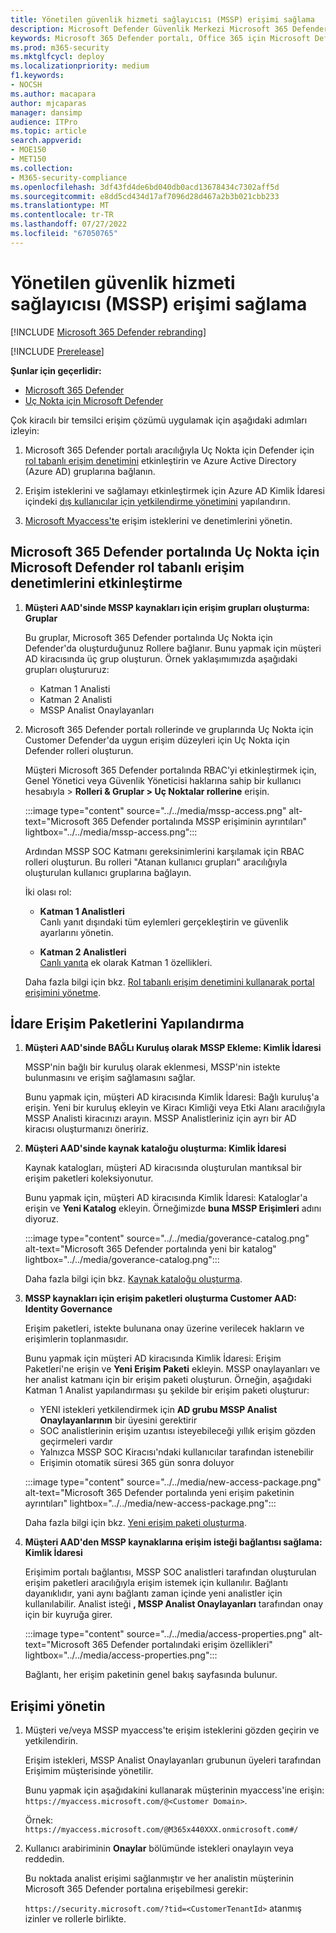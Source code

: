 ```yaml
---
title: Yönetilen güvenlik hizmeti sağlayıcısı (MSSP) erişimi sağlama
description: Microsoft Defender Güvenlik Merkezi Microsoft 365 Defender portalındaki değişiklikler hakkında bilgi edinin
keywords: Microsoft 365 Defender portalı, Office 365 için Microsoft Defender, Uç Nokta için Microsoft Defender, MDO, MDE, tek bölmeli cam, yakınsanmış portal, güvenlik portalı, defender güvenlik portalı ile çalışmaya başlama
ms.prod: m365-security
ms.mktglfcycl: deploy
ms.localizationpriority: medium
f1.keywords:
- NOCSH
ms.author: macapara
author: mjcaparas
manager: dansimp
audience: ITPro
ms.topic: article
search.appverid:
- MOE150
- MET150
ms.collection:
- M365-security-compliance
ms.openlocfilehash: 3df43fd4de6bd040db0acd13678434c7302aff5d
ms.sourcegitcommit: e8dd5cd434d17af7096d28d467a2b3b021cbb233
ms.translationtype: MT
ms.contentlocale: tr-TR
ms.lasthandoff: 07/27/2022
ms.locfileid: "67050765"
---
```

# <a name="provide-managed-security-service-provider-mssp-access"></a>Yönetilen güvenlik hizmeti sağlayıcısı (MSSP) erişimi sağlama 

[!INCLUDE [Microsoft 365 Defender rebranding](../includes/microsoft-defender.md)]

[!INCLUDE [Prerelease](../includes/prerelease.md)]

**Şunlar için geçerlidir:**

- [Microsoft 365 Defender](microsoft-365-defender.md)
- [Uç Nokta için Microsoft Defender](https://go.microsoft.com/fwlink/p/?linkid=2154037)

Çok kiracılı bir temsilci erişim çözümü uygulamak için aşağıdaki adımları izleyin:

1. Microsoft 365 Defender portalı aracılığıyla Uç Nokta için Defender için [rol tabanlı erişim denetimini](/microsoft-365/security/defender-endpoint/rbac) etkinleştirin ve Azure Active Directory (Azure AD) gruplarına bağlanın.

2. Erişim isteklerini ve sağlamayı etkinleştirmek için Azure AD Kimlik İdaresi içindeki [dış kullanıcılar için yetkilendirme yönetimini](/azure/active-directory/governance/entitlement-management-external-users) yapılandırın.

3. [Microsoft Myaccess'te](/azure/active-directory/governance/entitlement-management-request-approve) erişim isteklerini ve denetimlerini yönetin.

## <a name="enable-role-based-access-controls-in-microsoft-defender-for-endpoint-in-microsoft-365-defender-portal"></a>Microsoft 365 Defender portalında Uç Nokta için Microsoft Defender rol tabanlı erişim denetimlerini etkinleştirme

1. **Müşteri AAD'sinde MSSP kaynakları için erişim grupları oluşturma: Gruplar**

    Bu gruplar, Microsoft 365 Defender portalında Uç Nokta için Defender'da oluşturduğunuz Rollere bağlanır. Bunu yapmak için müşteri AD kiracısında üç grup oluşturun. Örnek yaklaşımımızda aşağıdaki grupları oluştururuz:

    - Katman 1 Analisti
    - Katman 2 Analisti
    - MSSP Analist Onaylayanları  

2. Microsoft 365 Defender portalı rollerinde ve gruplarında Uç Nokta için Customer Defender'da uygun erişim düzeyleri için Uç Nokta için Defender rolleri oluşturun.

    Müşteri Microsoft 365 Defender portalında RBAC'yi etkinleştirmek için, Genel Yönetici veya Güvenlik Yöneticisi haklarına sahip bir kullanıcı hesabıyla > **Rolleri & Gruplar > Uç Noktalar rollerine** erişin.

    :::image type="content" source="../../media/mssp-access.png" alt-text="Microsoft 365 Defender portalında MSSP erişiminin ayrıntıları" lightbox="../../media/mssp-access.png":::

    Ardından MSSP SOC Katmanı gereksinimlerini karşılamak için RBAC rolleri oluşturun. Bu rolleri "Atanan kullanıcı grupları" aracılığıyla oluşturulan kullanıcı gruplarına bağlayın.

    İki olası rol:

    - **Katman 1 Analistleri** <br>
      Canlı yanıt dışındaki tüm eylemleri gerçekleştirin ve güvenlik ayarlarını yönetin.

    - **Katman 2 Analistleri** <br>
      [Canlı yanıta](/microsoft-365/security/defender-endpoint/live-response) ek olarak Katman 1 özellikleri.

    Daha fazla bilgi için bkz. [Rol tabanlı erişim denetimini kullanarak portal erişimini yönetme](/microsoft-365/security/defender-endpoint/rbac).

## <a name="configure-governance-access-packages"></a>İdare Erişim Paketlerini Yapılandırma

1. **Müşteri AAD'sinde BAĞLı Kuruluş olarak MSSP Ekleme: Kimlik İdaresi**

    MSSP'nin bağlı bir kuruluş olarak eklenmesi, MSSP'nin istekte bulunmasını ve erişim sağlamasını sağlar. 

    Bunu yapmak için, müşteri AD kiracısında Kimlik İdaresi: Bağlı kuruluş'a erişin. Yeni bir kuruluş ekleyin ve Kiracı Kimliği veya Etki Alanı aracılığıyla MSSP Analisti kiracınızı arayın. MSSP Analistleriniz için ayrı bir AD kiracısı oluşturmanızı öneririz.

2. **Müşteri AAD'sinde kaynak kataloğu oluşturma: Kimlik İdaresi**

    Kaynak katalogları, müşteri AD kiracısında oluşturulan mantıksal bir erişim paketleri koleksiyonutur.

    Bunu yapmak için, müşteri AD kiracısında Kimlik İdaresi: Kataloglar'a erişin ve **Yeni Katalog** ekleyin. Örneğimizde **buna MSSP Erişimleri** adını diyoruz.

    :::image type="content" source="../../media/goverance-catalog.png" alt-text="Microsoft 365 Defender portalında yeni bir katalog" lightbox="../../media/goverance-catalog.png":::


    Daha fazla bilgi için bkz. [Kaynak kataloğu oluşturma](/azure/active-directory/governance/entitlement-management-catalog-create).

3. **MSSP kaynakları için erişim paketleri oluşturma Customer AAD: Identity Governance**

    Erişim paketleri, istekte bulunana onay üzerine verilecek hakların ve erişimlerin toplanmasıdır. 

    Bunu yapmak için müşteri AD kiracısında Kimlik İdaresi: Erişim Paketleri'ne erişin ve **Yeni Erişim Paketi** ekleyin. MSSP onaylayanları ve her analist katmanı için bir erişim paketi oluşturun. Örneğin, aşağıdaki Katman 1 Analist yapılandırması şu şekilde bir erişim paketi oluşturur:

    - YENI istekleri yetkilendirmek için **AD grubu MSSP Analist Onaylayanlarının** bir üyesini gerektirir
    - SOC analistlerinin erişim uzantısı isteyebileceği yıllık erişim gözden geçirmeleri vardır
    - Yalnızca MSSP SOC Kiracısı'ndaki kullanıcılar tarafından istenebilir
    - Erişimin otomatik süresi 365 gün sonra doluyor

    :::image type="content" source="../../media/new-access-package.png" alt-text="Microsoft 365 Defender portalında yeni erişim paketinin ayrıntıları" lightbox="../../media/new-access-package.png":::

    Daha fazla bilgi için bkz. [Yeni erişim paketi oluşturma](/azure/active-directory/governance/entitlement-management-access-package-create).

4. **Müşteri AAD'den MSSP kaynaklarına erişim isteği bağlantısı sağlama: Kimlik İdaresi**

    Erişimim portalı bağlantısı, MSSP SOC analistleri tarafından oluşturulan erişim paketleri aracılığıyla erişim istemek için kullanılır. Bağlantı dayanıklıdır, yani aynı bağlantı zaman içinde yeni analistler için kullanılabilir. Analist isteği **, MSSP Analist Onaylayanları** tarafından onay için bir kuyruğa girer.

    :::image type="content" source="../../media/access-properties.png" alt-text="Microsoft 365 Defender portalındaki erişim özellikleri" lightbox="../../media/access-properties.png":::

    Bağlantı, her erişim paketinin genel bakış sayfasında bulunur.

## <a name="manage-access"></a>Erişimi yönetin

1. Müşteri ve/veya MSSP myaccess'te erişim isteklerini gözden geçirin ve yetkilendirin.

    Erişim istekleri, MSSP Analist Onaylayanları grubunun üyeleri tarafından Erişimim müşterisinde yönetilir.

    Bunu yapmak için aşağıdakini kullanarak müşterinin myaccess'ine erişin: `https://myaccess.microsoft.com/@<Customer Domain>`.

    Örnek: `https://myaccess.microsoft.com/@M365x440XXX.onmicrosoft.com#/`

2. Kullanıcı arabiriminin **Onaylar** bölümünde istekleri onaylayın veya reddedin.

     Bu noktada analist erişimi sağlanmıştır ve her analistin müşterinin Microsoft 365 Defender portalına erişebilmesi gerekir:

    `https://security.microsoft.com/?tid=<CustomerTenantId>` atanmış izinler ve rollerle birlikte.
